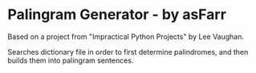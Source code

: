# Palingram Generator - by asFarr

Based on a project from \"Impractical Python Projects\" by Lee Vaughan.


Searches dictionary file in order to first determine palindromes, 
and then builds them into palingram sentences.
